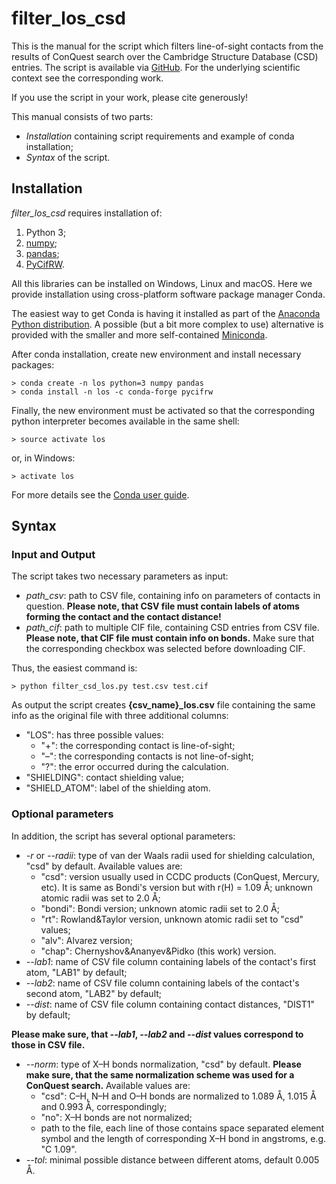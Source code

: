 # filter_los_csd

This is the manual for the script which filters line-of-sight contacts from the results of ConQuest search over the Cambridge Structure Database (CSD) entries. The script is available via [GitHub](https://github.com/IvanChernyshov/filter_los_csd). For the underlying scientific context see the corresponding work.

If you use the script in your work, please cite generously!

This manual consists of two parts:

* *Installation* containing script requirements and example of conda installation;
* *Syntax* of the script.

## Installation

*filter_los_csd* requires installation of:

1. Python 3;
2. [numpy](https://numpy.org/);
3. [pandas](https://pandas.pydata.org/);
4. [PyCifRW](https://www.iucr.org/resources/cif/software/pycifrw). 

All this libraries can be installed on Windows, Linux and macOS. Here we provide installation using cross-platform software package manager Conda.

The easiest way to get Conda is having it installed as part of the [Anaconda Python distribution](https://www.anaconda.com/distribution/). A possible (but a bit more complex to use) alternative is provided with the smaller and more self-contained [Miniconda](https://docs.conda.io/en/latest/miniconda.html).

After conda installation, create new environment and install necessary packages:

```
> conda create -n los python=3 numpy pandas
> conda install -n los -c conda-forge pycifrw
```

Finally, the new environment must be activated so that the corresponding python interpreter becomes available in the same shell:

```
> source activate los
```

or, in Windows:

```
> activate los
```

For more details see the [Conda user guide](https://docs.conda.io/projects/conda/en/latest/user-guide/index.html).

## Syntax

### Input and Output

The script takes two necessary parameters as input:

* *path_csv*: path to CSV file, containing info on parameters of contacts in question.
  **Please note, that CSV file must contain labels of atoms forming the contact and the contact distance!**
* *path_cif*: path to multiple CIF file, containing CSD entries from CSV file.
  **Please note, that CIF file must contain info on bonds.** Make sure that the corresponding checkbox was selected before downloading CIF.

Thus, the easiest command is:

```
> python filter_csd_los.py test.csv test.cif
```

As output the script creates **{csv_name}_los.csv** file containing the same info as the original file with three additional columns:

* "LOS": has three possible values:
  * "+": the corresponding contact is line-of-sight;
  * "–": the corresponding contacts is not line-of-sight;
  * "?": the error occurred during the calculation.
* "SHIELDING": contact shielding value;
* "SHIELD_ATOM": label of the shielding atom.

### Optional parameters

In addition, the script has several optional parameters:

* *-r* or *--radii*: type of van der Waals radii used for shielding calculation, "csd" by default. Available values are:
  * "csd": version usually used in CCDC products (ConQuest, Mercury, etc). It is same as Bondi's version but with r(H) = 1.09 Å; unknown atomic radii was set to 2.0 Å;
  * "bondi": Bondi version; unknown atomic radii set to 2.0 Å;
  * "rt": Rowland&Taylor version, unknown atomic radii set to "csd" values;
  * "alv": Alvarez version;
  * "chap": Chernyshov&Ananyev&Pidko (this work) version.
* *--lab1*: name of CSV file column containing labels of the contact's first atom, "LAB1" by default;
* *--lab2*: name of CSV file column containing labels of the contact's second atom, "LAB2" by default;
* *--dist*: name of CSV file column containing contact distances, "DIST1" by default;

**Please make sure, that *--lab1*, *--lab2* and *--dist* values correspond to those in CSV file.**

* *--norm*: type of X–H bonds normalization, "csd" by default. **Please make sure, that the same normalization scheme was used for a ConQuest search.** Available values are:
  * "csd": C–H, N–H and O–H bonds are normalized to 1.089 Å, 1.015 Å and 0.993 Å, correspondingly;
  * "no": X–H bonds are not normalized;
  * path to the file, each line of those contains space separated element symbol and the length of corresponding X–H bond in angstroms, e.g. "C 1.09".
* *--tol*: minimal possible distance between different atoms, default 0.005 Å.

